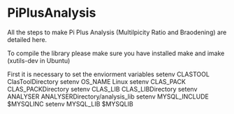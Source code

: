 # PiPlusAnalysis

All the steps to make Pi Plus Analysis (Multilpicity Ratio and Braodening) are detailed here.

To compile the library please make sure you have installed make and imake (xutils-dev in Ubuntu)

First it is necessary to set the enviorment variables
setenv CLASTOOL ClasToolDirectory
setenv OS_NAME Linux
setenv CLAS_PACK CLAS_PACKDirectory
setenv CLAS_LIB CLAS_LIBDirectory
setenv ANALYSER ANALYSERDirectory/analysis_lib
setenv MYSQL_INCLUDE $MYSQLINC
setenv MYSQL_LIB $MYSQLIB
